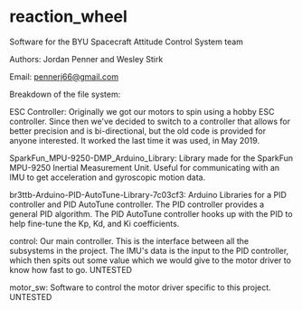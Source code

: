 # reaction_wheel
Software for the BYU Spacecraft Attitude Control System team

Authors: Jordan Penner and Wesley Stirk

Email: pennerj66@gmail.com

Breakdown of the file system:

ESC Controller: Originally we got our motors to spin using a hobby ESC controller. Since then we've decided to switch to a controller that allows for better precision and is bi-directional, but the old code is provided for anyone interested. It worked the last time it was used, in May 2019.

SparkFun_MPU-9250-DMP_Arduino_Library: Library made for the SparkFun MPU-9250 Inertial Measurement Unit. Useful for communicating with an IMU to get acceleration and gyroscopic motion data.

br3ttb-Arduino-PID-AutoTune-Library-7c03cf3: Arduino Libraries for a PID controller and PID AutoTune controller. The PID controller provides a general PID algorithm. The PID AutoTune controller hooks up with the PID to help fine-tune the Kp, Kd, and Ki coefficients.

control: Our main controller. This is the interface between all the subsystems in the project. The IMU's data is the input to the PID controller, which then spits out some value which we would give to the motor driver to know how fast to go. UNTESTED

motor_sw: Software to control the motor driver specific to this project. UNTESTED
